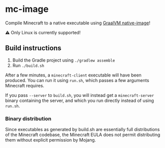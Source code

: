 # mc-image

Compile Minecraft to a native executable using [GraalVM native-image](https://www.graalvm.org/native-image/)!

⚠️ Only Linux is currently supported!

## Build instructions

1. Build the Gradle project using `./gradlew assemble`
2. Run `./build.sh`

After a few minutes, a `minecraft-client` executable will have been produced.
You can run it using `run.sh`, which passes a few arguments Minecraft requires.

If you pass `--server` to `build.sh`, you will instead get a `minecraft-server` binary containing the server, and which you run directly instead of using `run.sh`.

### Binary distribution

Since executables as generated by build.sh are essentially full distributions of the Minecraft codebase, the Minecraft EULA does not permit distributing them without explicit permission by Mojang.
